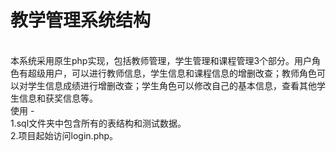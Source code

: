 教学管理系统结构
=
<br>
本系统采用原生php实现，包括教师管理，学生管理和课程管理3个部分。用户角色有超级用户，可以进行教师信息，学生信息和课程信息的增删改查；教师角色可以对学生信息成绩进行增删改查；学生角色可以修改自己的基本信息，查看其他学生信息和获奖信息等。<br>
使用
-
<br>
1.sql文件夹中包含所有的表结构和测试数据。<br>
2.项目起始访问login.php。

